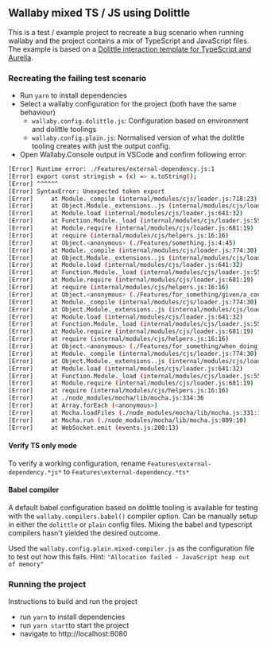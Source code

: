 ## Wallaby mixed TS / JS using Dolittle
This is a test / example project to recreate a bug scenario when running wallaby and the project contains a mix of TypeScript and JavaScript files. The example is based on a [Dolittle interaction template for TypeScript and Aurelia](https://github.com/dolittle-boilerplates/Interaction.Web.TS.Aurelia).

### Recreating the failing test scenario

- Run `yarn` to install dependencies
- Select a wallaby configuration for the project (both have the same behaviour)
  - `wallaby.config.dolittle.js`: Configuration based on environment and dolittle toolings
  - `wallaby.config.plain.js`: Normalised version of what the dolittle tooling creates with just the output config.
- Open Wallaby.Console output in VSCode and confirm following error:
```sh
[Error] Runtime error: ./Features/external-dependency.js:1 
[Error] export const stringish = (x) => x.toString(); 
[Error] ^^^^^^ 
[Error] SyntaxError: Unexpected token export 
[Error]     at Module._compile (internal/modules/cjs/loader.js:718:23) 
[Error]     at Object.Module._extensions..js (internal/modules/cjs/loader.js:785:10) 
[Error]     at Module.load (internal/modules/cjs/loader.js:641:32) 
[Error]     at Function.Module._load (internal/modules/cjs/loader.js:556:12) 
[Error]     at Module.require (internal/modules/cjs/loader.js:681:19) 
[Error]     at require (internal/modules/cjs/helpers.js:16:16) 
[Error]     at Object.<anonymous> (./Features/something.js:4:45) 
[Error]     at Module._compile (internal/modules/cjs/loader.js:774:30) 
[Error]     at Object.Module._extensions..js (internal/modules/cjs/loader.js:785:10) 
[Error]     at Module.load (internal/modules/cjs/loader.js:641:32) 
[Error]     at Function.Module._load (internal/modules/cjs/loader.js:556:12) 
[Error]     at Module.require (internal/modules/cjs/loader.js:681:19) 
[Error]     at require (internal/modules/cjs/helpers.js:16:16) 
[Error]     at Object.<anonymous> (./Features/for_something/given/a_context.js:3:21) 
[Error]     at Module._compile (internal/modules/cjs/loader.js:774:30) 
[Error]     at Object.Module._extensions..js (internal/modules/cjs/loader.js:785:10) 
[Error]     at Module.load (internal/modules/cjs/loader.js:641:32) 
[Error]     at Function.Module._load (internal/modules/cjs/loader.js:556:12) 
[Error]     at Module.require (internal/modules/cjs/loader.js:681:19) 
[Error]     at require (internal/modules/cjs/helpers.js:16:16) 
[Error]     at Object.<anonymous> (./Features/for_something/when_doing_something.js:4:35) 
[Error]     at Module._compile (internal/modules/cjs/loader.js:774:30) 
[Error]     at Object.Module._extensions..js (internal/modules/cjs/loader.js:785:10) 
[Error]     at Module.load (internal/modules/cjs/loader.js:641:32) 
[Error]     at Function.Module._load (internal/modules/cjs/loader.js:556:12) 
[Error]     at Module.require (internal/modules/cjs/loader.js:681:19) 
[Error]     at require (internal/modules/cjs/helpers.js:16:16) 
[Error]     at ./node_modules/mocha/lib/mocha.js:334:36 
[Error]     at Array.forEach (<anonymous>) 
[Error]     at Mocha.loadFiles (./node_modules/mocha/lib/mocha.js:331:14) 
[Error]     at Mocha.run (./node_modules/mocha/lib/mocha.js:809:10) 
[Error]     at WebSocket.emit (events.js:200:13) 
```

#### Verify TS only mode
To verify a working configuration, rename `Features\external-dependency.*js*` to `Features\external-dependency.*ts*`

#### Babel compiler
A default babel configuration based on dolittle tooling is available for testing with the `wallaby.compilers.babel()` compiler option. Can be manually setup in either the `dolittle` or `plain` config files. Mixing the babel and typescript compilers hasn't yielded the desired outcome.

Used the `wallaby.config.plain.mixed-compiler.js` as the configuration file to test out how this fails. Hint: `"Allocation failed - JavaScript heap out of memory"`

### Running the project
Instructions to build and run the project
- run `yarn` to install dependencies
- run `yarn start`to start the project
- navigate to http://localhost:8080